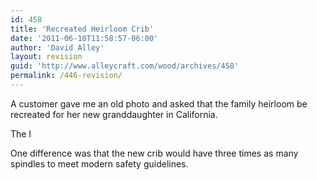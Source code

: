 ```yaml
---
id: 458
title: 'Recreated Heirloom Crib'
date: '2011-06-10T11:58:57-06:00'
author: 'David Alley'
layout: revision
guid: 'http://www.alleycraft.com/wood/archives/458'
permalink: /446-revision/
---
```


A customer gave me an old photo and asked that the family heirloom be recreated for her new granddaughter in California.

The l

One difference was that the new crib would have three times as many spindles to meet modern safety guidelines.